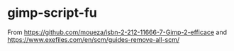 # gimp-script-fu

From https://github.com/moueza/isbn-2-212-11666-7-Gimp-2-efficace and 
https://www.exefiles.com/en/scm/guides-remove-all-scm/
